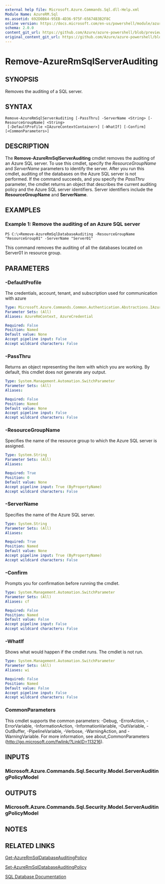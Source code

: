 ```yaml
---
external help file: Microsoft.Azure.Commands.Sql.dll-Help.xml
Module Name: AzureRM.Sql
ms.assetid: 692D0B64-95EB-4D36-975F-65674B3B2F8C
online version: https://docs.microsoft.com/en-us/powershell/module/azurerm.sql/remove-azurermsqlserverauditing
schema: 2.0.0
content_git_url: https://github.com/Azure/azure-powershell/blob/preview/src/ResourceManager/Sql/Commands.Sql/help/Remove-AzureRmSqlServerAuditing.md
original_content_git_url: https://github.com/Azure/azure-powershell/blob/preview/src/ResourceManager/Sql/Commands.Sql/help/Remove-AzureRmSqlServerAuditing.md
---
```


# Remove-AzureRmSqlServerAuditing

## SYNOPSIS
Removes the auditing of a SQL server.

## SYNTAX

```
Remove-AzureRmSqlServerAuditing [-PassThru] -ServerName <String> [-ResourceGroupName] <String>
 [-DefaultProfile <IAzureContextContainer>] [-WhatIf] [-Confirm] [<CommonParameters>]
```

## DESCRIPTION
The **Remove-AzureRmSqlServerAuditing** cmdlet removes the auditing of an Azure SQL server.
To use this cmdlet, specify the *ResourceGroupName* and *ServerName* parameters to identify the server.
After you run this cmdlet, auditing of the databases on the Azure SQL server is not performed.
If the command succeeds, and you specify the *PassThru* parameter, the cmdlet returns an object that describes the current auditing policy and the Azure SQL server identifiers.
Server identifiers include the **ResourceGroupName** and **ServerName**.

## EXAMPLES

### Example 1: Remove the auditing of an Azure SQL server
```
PS C:\>Remove-AzureRmSqlDatabaseAuditing -ResourceGroupName "ResourceGroup01" -ServerName "Server01"
```

This command removes the auditing of all the databases located on Server01 in resource group.

## PARAMETERS

### -DefaultProfile
The credentials, account, tenant, and subscription used for communication with azure

```yaml
Type: Microsoft.Azure.Commands.Common.Authentication.Abstractions.IAzureContextContainer
Parameter Sets: (All)
Aliases: AzureRmContext, AzureCredential

Required: False
Position: Named
Default value: None
Accept pipeline input: False
Accept wildcard characters: False
```

### -PassThru
Returns an object representing the item with which you are working.
By default, this cmdlet does not generate any output.

```yaml
Type: System.Management.Automation.SwitchParameter
Parameter Sets: (All)
Aliases: 

Required: False
Position: Named
Default value: None
Accept pipeline input: False
Accept wildcard characters: False
```

### -ResourceGroupName
Specifies the name of the resource group to which the Azure SQL server is assigned.

```yaml
Type: System.String
Parameter Sets: (All)
Aliases: 

Required: True
Position: 0
Default value: None
Accept pipeline input: True (ByPropertyName)
Accept wildcard characters: False
```

### -ServerName
Specifies the name of the Azure SQL server.

```yaml
Type: System.String
Parameter Sets: (All)
Aliases: 

Required: True
Position: Named
Default value: None
Accept pipeline input: True (ByPropertyName)
Accept wildcard characters: False
```

### -Confirm
Prompts you for confirmation before running the cmdlet.

```yaml
Type: System.Management.Automation.SwitchParameter
Parameter Sets: (All)
Aliases: cf

Required: False
Position: Named
Default value: False
Accept pipeline input: False
Accept wildcard characters: False
```

### -WhatIf
Shows what would happen if the cmdlet runs.
The cmdlet is not run.

```yaml
Type: System.Management.Automation.SwitchParameter
Parameter Sets: (All)
Aliases: wi

Required: False
Position: Named
Default value: False
Accept pipeline input: False
Accept wildcard characters: False
```

### CommonParameters
This cmdlet supports the common parameters: -Debug, -ErrorAction, -ErrorVariable, -InformationAction, -InformationVariable, -OutVariable, -OutBuffer, -PipelineVariable, -Verbose, -WarningAction, and -WarningVariable. For more information, see about_CommonParameters (http://go.microsoft.com/fwlink/?LinkID=113216).

## INPUTS

### Microsoft.Azure.Commands.Sql.Security.Model.ServerAuditingPolicyModel

## OUTPUTS

### Microsoft.Azure.Commands.Sql.Security.Model.ServerAuditingPolicyModel

## NOTES

## RELATED LINKS

[Get-AzureRmSqlDatabaseAuditingPolicy](./Get-AzureRmSqlDatabaseAuditingPolicy.md)

[Set-AzureRmSqlDatabaseAuditingPolicy](./Set-AzureRmSqlDatabaseAuditingPolicy.md)

[SQL Database Documentation](https://docs.microsoft.com/azure/sql-database/)


